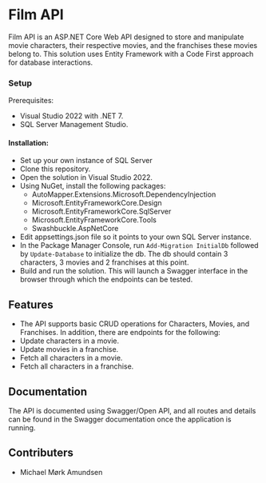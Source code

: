 # Film API
Film API is an ASP.NET Core Web API designed to store and manipulate movie characters, their respective movies, and the franchises these movies belong to. This solution uses Entity Framework with a Code First approach for database interactions.

### Setup
Prerequisites:
* Visual Studio 2022 with .NET 7.
* SQL Server Management Studio.
#### Installation:
* Set up your own instance of SQL Server
* Clone this repository.
* Open the solution in Visual Studio 2022.
* Using NuGet, install the following packages:
  * AutoMapper.Extensions.Microsoft.DependencyInjection
  * Microsoft.EntityFrameworkCore.Design
  * Microsoft.EntityFrameworkCore.SqlServer
  * Microsoft.EntityFrameworkCore.Tools
  * Swashbuckle.AspNetCore
* Edit appsettings.json file so it points to your own SQL Server instance.
* In the Package Manager Console, run `Add-Migration InitialDb` followed by `Update-Database` to initialize the db. The db should contain 3 characters, 3 movies and 2 franchises at this point.
* Build and run the solution. This will launch a Swagger interface in the browser through which the endpoints can be tested.

## Features
* The API supports basic CRUD operations for Characters, Movies, and Franchises.
In addition, there are endpoints for the following:
* Update characters in a movie.
* Update movies in a franchise.
* Fetch all characters in a movie.
* Fetch all characters in a franchise.

## Documentation
The API is documented using Swagger/Open API, and all routes and details can be found in the Swagger documentation once the application is running.

## Contributers
* Michael Mørk Amundsen
